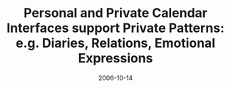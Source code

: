 ---
abstract: ''
authors:
- Martin Tomitsch
- Thomas Grechenig
- Pia Wascher
date: '2006-10-14'
featured: false
links:
- name: Publik
  url: https://publik.tuwien.ac.at/showentry.php?ID=140747&lang=2
publication: 'Vortrag: Nordic conference on Human-computer interaction (NordiCHI),
  Oslo, Norway; 14.10.2006 - 18.10.2006; in: "Proceedings of the Nordic conference
  on Human-computer interaction - NordiCHI 2006", (2006), 4 S'
publication_types:
- '1'
publishDate: '2006-10-14'
title: 'Personal and Private Calendar Interfaces support Private Patterns: e.g. Diaries,
  Relations, Emotional Expressions'
url_pdf: ''
---